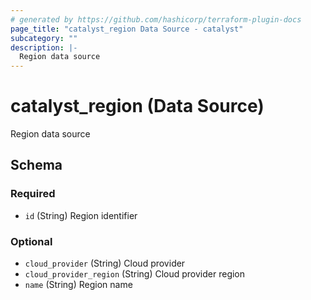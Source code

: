 ```yaml
---
# generated by https://github.com/hashicorp/terraform-plugin-docs
page_title: "catalyst_region Data Source - catalyst"
subcategory: ""
description: |-
  Region data source
---
```


# catalyst_region (Data Source)

Region data source



<!-- schema generated by tfplugindocs -->
## Schema

### Required

- `id` (String) Region identifier

### Optional

- `cloud_provider` (String) Cloud provider
- `cloud_provider_region` (String) Cloud provider region
- `name` (String) Region name
